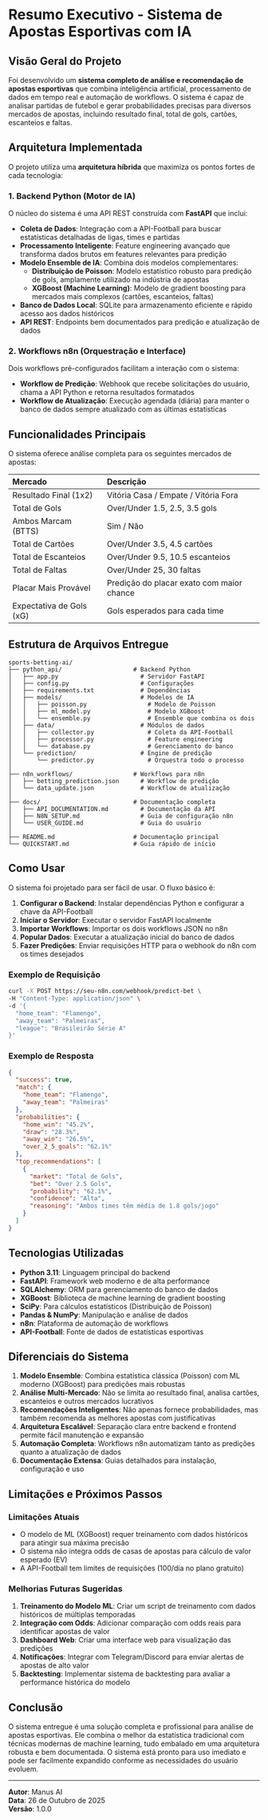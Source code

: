 # Resumo Executivo - Sistema de Apostas Esportivas com IA

## Visão Geral do Projeto

Foi desenvolvido um **sistema completo de análise e recomendação de apostas esportivas** que combina inteligência artificial, processamento de dados em tempo real e automação de workflows. O sistema é capaz de analisar partidas de futebol e gerar probabilidades precisas para diversos mercados de apostas, incluindo resultado final, total de gols, cartões, escanteios e faltas.

## Arquitetura Implementada

O projeto utiliza uma **arquitetura híbrida** que maximiza os pontos fortes de cada tecnologia:

### 1. Backend Python (Motor de IA)

O núcleo do sistema é uma API REST construída com **FastAPI** que inclui:

-   **Coleta de Dados**: Integração com a API-Football para buscar estatísticas detalhadas de ligas, times e partidas
-   **Processamento Inteligente**: Feature engineering avançado que transforma dados brutos em features relevantes para predição
-   **Modelo Ensemble de IA**: Combina dois modelos complementares:
    -   **Distribuição de Poisson**: Modelo estatístico robusto para predição de gols, amplamente utilizado na indústria de apostas
    -   **XGBoost (Machine Learning)**: Modelo de gradient boosting para mercados mais complexos (cartões, escanteios, faltas)
-   **Banco de Dados Local**: SQLite para armazenamento eficiente e rápido acesso aos dados históricos
-   **API REST**: Endpoints bem documentados para predição e atualização de dados

### 2. Workflows n8n (Orquestração e Interface)

Dois workflows pré-configurados facilitam a interação com o sistema:

-   **Workflow de Predição**: Webhook que recebe solicitações do usuário, chama a API Python e retorna resultados formatados
-   **Workflow de Atualização**: Execução agendada (diária) para manter o banco de dados sempre atualizado com as últimas estatísticas

## Funcionalidades Principais

O sistema oferece análise completa para os seguintes mercados de apostas:

| Mercado                    | Descrição                                    |
| :------------------------- | :------------------------------------------- |
| Resultado Final (1x2)      | Vitória Casa / Empate / Vitória Fora         |
| Total de Gols              | Over/Under 1.5, 2.5, 3.5 gols                |
| Ambos Marcam (BTTS)        | Sim / Não                                    |
| Total de Cartões           | Over/Under 3.5, 4.5 cartões                  |
| Total de Escanteios        | Over/Under 9.5, 10.5 escanteios              |
| Total de Faltas            | Over/Under 25, 30 faltas                     |
| Placar Mais Provável       | Predição do placar exato com maior chance    |
| Expectativa de Gols (xG)   | Gols esperados para cada time                |

## Estrutura de Arquivos Entregue

```
sports-betting-ai/
├── python_api/                    # Backend Python
│   ├── app.py                       # Servidor FastAPI
│   ├── config.py                    # Configurações
│   ├── requirements.txt             # Dependências
│   ├── models/                      # Modelos de IA
│   │   ├── poisson.py                 # Modelo de Poisson
│   │   ├── ml_model.py                # Modelo XGBoost
│   │   └── ensemble.py                # Ensemble que combina os dois
│   ├── data/                        # Módulos de dados
│   │   ├── collector.py               # Coleta da API-Football
│   │   ├── processor.py               # Feature engineering
│   │   └── database.py                # Gerenciamento do banco
│   └── prediction/                  # Engine de predição
│       └── predictor.py               # Orquestra todo o processo
│
├── n8n_workflows/                 # Workflows para n8n
│   ├── betting_prediction.json      # Workflow de predição
│   └── data_update.json             # Workflow de atualização
│
├── docs/                          # Documentação completa
│   ├── API_DOCUMENTATION.md         # Documentação da API
│   ├── N8N_SETUP.md                 # Guia de configuração n8n
│   └── USER_GUIDE.md                # Guia do usuário
│
├── README.md                      # Documentação principal
└── QUICKSTART.md                  # Guia rápido de início
```

## Como Usar

O sistema foi projetado para ser fácil de usar. O fluxo básico é:

1.  **Configurar o Backend**: Instalar dependências Python e configurar a chave da API-Football
2.  **Iniciar o Servidor**: Executar o servidor FastAPI localmente
3.  **Importar Workflows**: Importar os dois workflows JSON no n8n
4.  **Popular Dados**: Executar a atualização inicial do banco de dados
5.  **Fazer Predições**: Enviar requisições HTTP para o webhook do n8n com os times desejados

### Exemplo de Requisição

```bash
curl -X POST https://seu-n8n.com/webhook/predict-bet \
-H "Content-Type: application/json" \
-d '{
  "home_team": "Flamengo",
  "away_team": "Palmeiras",
  "league": "Brasileirão Série A"
}'
```

### Exemplo de Resposta

```json
{
  "success": true,
  "match": {
    "home_team": "Flamengo",
    "away_team": "Palmeiras"
  },
  "probabilities": {
    "home_win": "45.2%",
    "draw": "28.3%",
    "away_win": "26.5%",
    "over_2_5_goals": "62.1%"
  },
  "top_recommendations": [
    {
      "market": "Total de Gols",
      "bet": "Over 2.5 Gols",
      "probability": "62.1%",
      "confidence": "Alta",
      "reasoning": "Ambos times têm média de 1.8 gols/jogo"
    }
  ]
}
```

## Tecnologias Utilizadas

-   **Python 3.11**: Linguagem principal do backend
-   **FastAPI**: Framework web moderno e de alta performance
-   **SQLAlchemy**: ORM para gerenciamento do banco de dados
-   **XGBoost**: Biblioteca de machine learning de gradient boosting
-   **SciPy**: Para cálculos estatísticos (Distribuição de Poisson)
-   **Pandas & NumPy**: Manipulação e análise de dados
-   **n8n**: Plataforma de automação de workflows
-   **API-Football**: Fonte de dados de estatísticas esportivas

## Diferenciais do Sistema

1.  **Modelo Ensemble**: Combina estatística clássica (Poisson) com ML moderno (XGBoost) para predições mais robustas
2.  **Análise Multi-Mercado**: Não se limita ao resultado final, analisa cartões, escanteios e outros mercados lucrativos
3.  **Recomendações Inteligentes**: Não apenas fornece probabilidades, mas também recomenda as melhores apostas com justificativas
4.  **Arquitetura Escalável**: Separação clara entre backend e frontend permite fácil manutenção e expansão
5.  **Automação Completa**: Workflows n8n automatizam tanto as predições quanto a atualização de dados
6.  **Documentação Extensa**: Guias detalhados para instalação, configuração e uso

## Limitações e Próximos Passos

### Limitações Atuais

-   O modelo de ML (XGBoost) requer treinamento com dados históricos para atingir sua máxima precisão
-   O sistema não integra odds de casas de apostas para cálculo de valor esperado (EV)
-   A API-Football tem limites de requisições (100/dia no plano gratuito)

### Melhorias Futuras Sugeridas

1.  **Treinamento do Modelo ML**: Criar um script de treinamento com dados históricos de múltiplas temporadas
2.  **Integração com Odds**: Adicionar comparação com odds reais para identificar apostas de valor
3.  **Dashboard Web**: Criar uma interface web para visualização das predições
4.  **Notificações**: Integrar com Telegram/Discord para enviar alertas de apostas de alto valor
5.  **Backtesting**: Implementar sistema de backtesting para avaliar a performance histórica do modelo

## Conclusão

O sistema entregue é uma solução completa e profissional para análise de apostas esportivas. Ele combina o melhor da estatística tradicional com técnicas modernas de machine learning, tudo embalado em uma arquitetura robusta e bem documentada. O sistema está pronto para uso imediato e pode ser facilmente expandido conforme as necessidades do usuário evoluem.

---

**Autor**: Manus AI  
**Data**: 26 de Outubro de 2025  
**Versão**: 1.0.0

